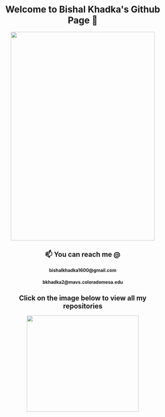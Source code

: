 <h1 align = 'center'>  Welcome to Bishal Khadka's Github Page 👋 </h1>
<div align='center'>
<img src = "https://scontent-den4-1.xx.fbcdn.net/v/t1.0-9/73460461_2658807494185467_4746081059857235968_o.jpg?_nc_cat=107&ccb=1-3&_nc_sid=174925&_nc_ohc=hVm7Fv6AnV4AX85RWDC&_nc_oc=AQnjS65KPltZiK7hZMkTglgxFc4iDtpxidXBieIKV4EouRukt1f61oad3mgpU8tcork&_nc_ht=scontent-den4-1.xx&oh=42893fd685df43ca4b70fe73bfe3c69c&oe=606F0740" height=650 width=450>
 </div>
<h2 align='center'> 📫 You can reach me @ </h2>
  <h4 align='center'> bishalkhadka1600@gmail.com </h4>  <h4 align='center'> bkhadka2@mavs.coloradomesa.edu </h4>
  
<h2 align='center'> Click on the image below to view all my repositories </h2>

  <div align='center'>
<a href = "https://github.com/bkhadka2?tab=repositories"> <img src = 'https://cdn.pixabay.com/photo/2019/02/24/03/51/iron-4016951_960_720.jpg' height = 300 width = 350> </a>
  </div>
